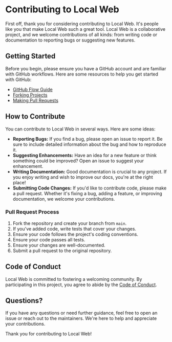 # Contributing to Local Web

First off, thank you for considering contributing to Local Web. It's people like you that make Local Web such a great tool. Local Web is a collaborative project, and we welcome contributions of all kinds: from writing code or documentation to reporting bugs or suggesting new features.

## Getting Started

Before you begin, please ensure you have a GitHub account and are familiar with GitHub workflows. Here are some resources to help you get started with GitHub:

- [GitHub Flow Guide](https://guides.github.com/introduction/flow/)
- [Forking Projects](https://guides.github.com/activities/forking/)
- [Making Pull Requests](https://help.github.com/articles/about-pull-requests/)

## How to Contribute

You can contribute to Local Web in several ways. Here are some ideas:

- **Reporting Bugs:** If you find a bug, please open an issue to report it. Be sure to include detailed information about the bug and how to reproduce it.
- **Suggesting Enhancements:** Have an idea for a new feature or think something could be improved? Open an issue to suggest your enhancement.
- **Writing Documentation:** Good documentation is crucial to any project. If you enjoy writing and wish to improve our docs, you're at the right place!
- **Submitting Code Changes:** If you'd like to contribute code, please make a pull request. Whether it's fixing a bug, adding a feature, or improving documentation, we welcome your contributions.

### Pull Request Process

1. Fork the repository and create your branch from `main`.
2. If you've added code, write tests that cover your changes.
3. Ensure your code follows the project's coding conventions.
4. Ensure your code passes all tests.
5. Ensure your changes are well-documented.
6. Submit a pull request to the original repository.

## Code of Conduct

Local Web is committed to fostering a welcoming community. By participating in this project, you agree to abide by the [Code of Conduct](CODE_OF_CONDUCT.md).

## Questions?

If you have any questions or need further guidance, feel free to open an issue or reach out to the maintainers. We're here to help and appreciate your contributions.

Thank you for contributing to Local Web!
